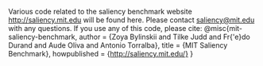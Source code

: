 Various code related to the saliency benchmark website http://saliency.mit.edu will be found here. Please contact saliency@mit.edu with any questions.
If you use any of this code, please cite: 
@misc{mit-saliency-benchmark,
  author       = {Zoya Bylinskii and Tilke Judd and Fr{\'e}do Durand and Aude Oliva and Antonio Torralba},
  title        = {MIT Saliency Benchmark},
  howpublished = {http://saliency.mit.edu/}
}
 
